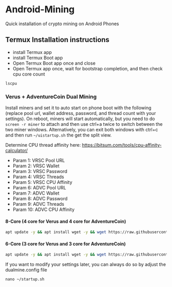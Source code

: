 # Android-Mining
Quick installation of crypto mining on Android Phones

## Termux Installation instructions
- install Termux app
- install Termux Boot app
- Open Termux Boot app once and close
-  Open Termux app once, wait for bootstrap completion, and then check cpu core count
```bash
lscpu
```

### Verus + AdventureCoin Dual Mining
Install miners and set it to auto start on phone boot with the following (replace pool url, wallet address, password, and thread count with your settings). On reboot, miners will start automatically, but you need to do ```screen -r miner``` to attach and then use ctrl+a twice to switch between the two miner windows. Alternatively, you can exit both windows with ctrl+c and then run ```~/uistartup.sh``` the get the split view.

Determine CPU thread affinity here: https://bitsum.com/tools/cpu-affinity-calculator/
- Param 1: VRSC Pool URL
- Param 2: VRSC Wallet
- Param 3: VRSC Password
- Param 4: VRSC Threads
- Param 5: VRSC CPU Affinity
- Param 6: ADVC Pool URL
- Param 7: ADVC Wallet
- Param 8: ADVC Password
- Param 9: ADVC Threads
- Param 10: ADVC CPU Affinity

#### 8-Core (4 core for Verus and 4 core for AdventureCoin)
```bash
apt update -y && apt install wget -y && wget https://raw.githubusercontent.com/TheRetroMike/PhoneMining/refs/heads/main/termux_vrsc_advc_dual.sh && chmod +x termux_vrsc_advc_dual.sh && ./termux_vrsc_advc_dual.sh "stratum+tcp://na.luckpool.net:3960" "RKbgnfWAbL43K1HrxLoWcDzRmTspYFRj6U" "x" "4" "0xf" "stratum+tcp://retromike.net:5018" "AUj1eDiQU2JZGXfZKcXk17npLZo6LkdnDw" "x" "4" "0xf0" && rm termux_vrsc_advc_dual.sh
```


#### 6-Core (3 core for Verus and 3 core for AdventureCoin)
```bash
apt update -y && apt install wget -y && wget https://raw.githubusercontent.com/TheRetroMike/PhoneMining/refs/heads/main/termux_vrsc_advc_dual.sh && chmod +x termux_vrsc_advc_dual.sh && ./termux_vrsc_advc_dual.sh "stratum+tcp://na.luckpool.net:3960" "RKbgnfWAbL43K1HrxLoWcDzRmTspYFRj6U" "x" "3" "0x7" "stratum+tcp://retromike.net:5018" "AUj1eDiQU2JZGXfZKcXk17npLZo6LkdnDw" "x" "3" "0x38" && rm termux_vrsc_advc_dual.sh
```

If you want to modify your settings later, you can always do so by adjust the dualmine.config file
```
nano ~/startup.sh
```
